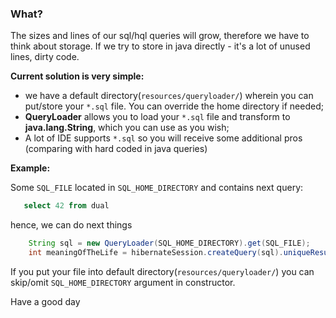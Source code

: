 ### What?
The sizes and lines of our sql/hql queries will grow, therefore we have to think about storage. If we try to store in java directly - it's a lot of unused lines, dirty code.

**Current solution is very simple:**
* we have a default directory(`resources/queryloader/`) wherein you can put/store your `*.sql` file.
 You can override the home directory if needed;
* **QueryLoader** allows you to load your `*.sql` file and transform to **java.lang.String**, which you can use as you wish;
* A lot of IDE supports `*.sql` so you will receive some additional pros (comparing with hard coded in java queries)

**Example:**

 Some `SQL_FILE` located in `SQL_HOME_DIRECTORY` and contains next query:
```sql
   select 42 from dual
```
hence, we can do next things
```java
    String sql = new QueryLoader(SQL_HOME_DIRECTORY).get(SQL_FILE);
    int meaningOfTheLife = hibernateSession.createQuery(sql).uniqueResult();
```
If you put your file into default directory(`resources/queryloader/`) you can skip/omit `SQL_HOME_DIRECTORY` argument in constructor.

Have a good day
